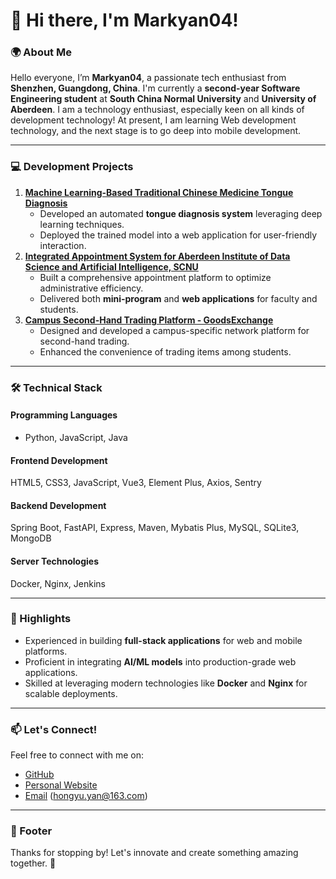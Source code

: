 # 👋 Hi there, I'm Markyan04!

### 🌍 About Me

Hello everyone, I’m **Markyan04**, a passionate tech enthusiast from **Shenzhen, Guangdong, China**.
I'm currently a **second-year Software Engineering student** at **South China Normal University** and **University of Aberdeen**. 
I am a technology enthusiast, especially keen on all kinds of development technology! At present, I am learning Web development technology, and the next stage is to go deep into mobile development.

------

### 💻 Development Projects
1. **[Machine Learning-Based Traditional Chinese Medicine Tongue Diagnosis](https://github.com/TonguePicture-SKaRD/TongueDiagnosis)**
   - Developed an automated **tongue diagnosis system** leveraging deep learning techniques.
   - Deployed the trained model into a web application for user-friendly interaction.
2. **[Integrated Appointment System for Aberdeen Institute of Data Science and Artificial Intelligence, SCNU](https://github.com/orgs/AbdOfficeHour/repositories)**
   - Built a comprehensive appointment platform to optimize administrative efficiency.
   - Delivered both **mini-program** and **web applications** for faculty and students.
3. **[Campus Second-Hand Trading Platform - GoodsExchange](https://github.com/orgs/GoodsExchangeSCNU/repositories)**
   - Designed and developed a campus-specific network platform for second-hand trading.
   - Enhanced the convenience of trading items among students.

------
### 🛠️ Technical Stack

#### **Programming Languages**
- Python, JavaScript, Java

#### **Frontend Development**
HTML5, CSS3, JavaScript, Vue3, Element Plus, Axios, Sentry

#### **Backend Development**
Spring Boot, FastAPI, Express, Maven, Mybatis Plus, MySQL, SQLite3, MongoDB

#### **Server Technologies**
Docker, Nginx, Jenkins

------
### 🌟 Highlights
- Experienced in building **full-stack applications** for web and mobile platforms.
- Proficient in integrating **AI/ML models** into production-grade web applications.
- Skilled at leveraging modern technologies like **Docker** and **Nginx** for scalable deployments.

------
### 📫 Let's Connect!
Feel free to connect with me on:
- [GitHub](https://github.com/Markyan04)
- [Personal Website](http://markyan04.cn) 
- [Email](mailto:hongyu.yan@163.com) (hongyu.yan@163.com)

------

### 📝 Footer
Thanks for stopping by! Let's innovate and create something amazing together. 🚀
